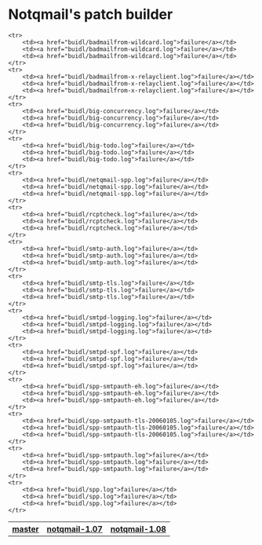 Notqmail's patch builder
========================

<table>
	<tr>
		<th><a href="https://github.com/notqmail/notqmail/commits/8c53cd40a3329d682a905decb1f8734fa1ba2e9a">master</a></th>
		<th><a href="https://github.com/notqmail/notqmail/commits/aab15b1fea8a6c48953bf152a334d6a1840184c3">notqmail-1.07</a></th>
		<th><a href="https://github.com/notqmail/notqmail/commits/e77f33bd5f614e967b0716a72dd706462d36a477">notqmail-1.08</a></th>
	</tr>

	<tr>
		<td><a href="buidl/badmailfrom-wildcard.log">failure</a></td>
		<td><a href="buidl/badmailfrom-wildcard.log">failure</a></td>
		<td><a href="buidl/badmailfrom-wildcard.log">failure</a></td>
	</tr>
	<tr>
		<td><a href="buidl/badmailfrom-x-relayclient.log">failure</a></td>
		<td><a href="buidl/badmailfrom-x-relayclient.log">failure</a></td>
		<td><a href="buidl/badmailfrom-x-relayclient.log">failure</a></td>
	</tr>
	<tr>
		<td><a href="buidl/big-concurrency.log">failure</a></td>
		<td><a href="buidl/big-concurrency.log">failure</a></td>
		<td><a href="buidl/big-concurrency.log">failure</a></td>
	</tr>
	<tr>
		<td><a href="buidl/big-todo.log">failure</a></td>
		<td><a href="buidl/big-todo.log">failure</a></td>
		<td><a href="buidl/big-todo.log">failure</a></td>
	</tr>
	<tr>
		<td><a href="buidl/netqmail-spp.log">failure</a></td>
		<td><a href="buidl/netqmail-spp.log">failure</a></td>
		<td><a href="buidl/netqmail-spp.log">failure</a></td>
	</tr>
	<tr>
		<td><a href="buidl/rcptcheck.log">failure</a></td>
		<td><a href="buidl/rcptcheck.log">failure</a></td>
		<td><a href="buidl/rcptcheck.log">failure</a></td>
	</tr>
	<tr>
		<td><a href="buidl/smtp-auth.log">failure</a></td>
		<td><a href="buidl/smtp-auth.log">failure</a></td>
		<td><a href="buidl/smtp-auth.log">failure</a></td>
	</tr>
	<tr>
		<td><a href="buidl/smtp-tls.log">failure</a></td>
		<td><a href="buidl/smtp-tls.log">failure</a></td>
		<td><a href="buidl/smtp-tls.log">failure</a></td>
	</tr>
	<tr>
		<td><a href="buidl/smtpd-logging.log">failure</a></td>
		<td><a href="buidl/smtpd-logging.log">failure</a></td>
		<td><a href="buidl/smtpd-logging.log">failure</a></td>
	</tr>
	<tr>
		<td><a href="buidl/smtpd-spf.log">failure</a></td>
		<td><a href="buidl/smtpd-spf.log">failure</a></td>
		<td><a href="buidl/smtpd-spf.log">failure</a></td>
	</tr>
	<tr>
		<td><a href="buidl/spp-smtpauth-eh.log">failure</a></td>
		<td><a href="buidl/spp-smtpauth-eh.log">failure</a></td>
		<td><a href="buidl/spp-smtpauth-eh.log">failure</a></td>
	</tr>
	<tr>
		<td><a href="buidl/spp-smtpauth-tls-20060105.log">failure</a></td>
		<td><a href="buidl/spp-smtpauth-tls-20060105.log">failure</a></td>
		<td><a href="buidl/spp-smtpauth-tls-20060105.log">failure</a></td>
	</tr>
	<tr>
		<td><a href="buidl/spp-smtpauth.log">failure</a></td>
		<td><a href="buidl/spp-smtpauth.log">failure</a></td>
		<td><a href="buidl/spp-smtpauth.log">failure</a></td>
	</tr>
	<tr>
		<td><a href="buidl/spp.log">failure</a></td>
		<td><a href="buidl/spp.log">failure</a></td>
		<td><a href="buidl/spp.log">failure</a></td>
	</tr>
</table>
